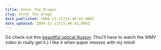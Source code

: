 ```yaml
---
title: Enter the Dragon
slug: enter_the_drago
date_published: 2004-11-11T15:40:41.000Z
date_updated: 2004-11-11T15:40:41.000Z
---
```


Go check out this [beautiful optical illusion](http://www.grand-illusions.com/dragon.htm). (You’ll have to watch the WMV video to really get it.) I like it when paper messes with my mind!

